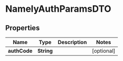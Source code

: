 

# NamelyAuthParamsDTO


## Properties

| Name | Type | Description | Notes |
|------------ | ------------- | ------------- | -------------|
|**authCode** | **String** |  |  [optional] |




